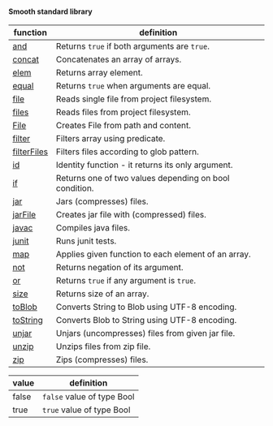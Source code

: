 

#### Smooth standard library


| function                          | definition                                             |
|-----------------------------------|--------------------------------------------------------|
| [and](api/and.md)                 | Returns `true` if both arguments are `true`.           |
| [concat](api/concat.md)           | Concatenates an array of arrays.                       |
| [elem](api/elem.md)               | Returns array element.                                 |
| [equal](api/equal.md)             | Returns `true` when arguments are equal.               |
| [file](api/file.md)               | Reads single file from project filesystem.             |
| [files](api/files.md)             | Reads files from project filesystem.                   |
| [File](api/File.md)               | Creates File from path and content.                    |
| [filter](api/filter.md)           | Filters array using predicate.                         |
| [filterFiles](api/filterFiles.md) | Filters files according to glob pattern.               |
| [id](api/id.md)                   | Identity function - it returns its only argument.      |
| [if](api/if.md)                   | Returns one of two values depending on bool condition. |
| [jar](api/jar.md)                 | Jars (compresses) files.                               |
| [jarFile](api/jarFile.md)         | Creates jar file with (compressed) files.              |
| [javac](api/javac.md)             | Compiles java files.                                   |
| [junit](api/junit.md)             | Runs junit tests.                                      |
| [map](api/map.md)                 | Applies given function to each element of an array.    |
| [not](api/not.md)                 | Returns negation of its argument.                      |
| [or](api/or.md)                   | Returns `true` if any argument is `true`.              |
| [size](api/size.md)               | Returns size of an array.                              |
| [toBlob](api/toBlob.md)           | Converts String to Blob using UTF-8 encoding.          |
| [toString](api/toString.md)       | Converts Blob to String using UTF-8 encoding.          |
| [unjar](api/unjar.md)             | Unjars (uncompresses) files from given jar file.       |
| [unzip](api/unzip.md)             | Unzips files from zip file.                            |
| [zip](api/zip.md)                 | Zips (compresses) files.                               |

| value                 | definition                 |
|-----------------------|----------------------------|
| false                 | `false` value of type Bool |
| true                  | `true` value of type Bool  |
